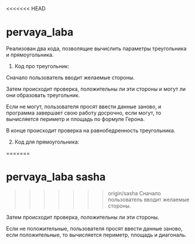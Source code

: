 <<<<<<< HEAD
# pervaya_laba
Реализован два кода, позволящие вычислить параметры треугольника и прямоугольника.

1) Код про треугольник:

Сначало пользователь вводит желаемые стороны.

Затем происходит проверка, положительны ли эти стороны и могут ли они образовать треугольник.

Если не могут, пользователя просят ввести данные заново, и программа завершает свою работу досрочно, если могут, то вычисляется периметр и площадь по формуле Герона.

В конце происходит проверка на равнобедренность треугольника.

2) Код для прямоугольника:

=======
# pervaya_laba sasha
>>>>>>> origin/sasha
Сначало пользователь вводит желаемые стороны.

Затем происходит проверка, положительны ли эти стороны.

Если не положительные, пользователя просят ввести данные заново, если положительные, то вычисляется периметр, площадь и диагональ.
